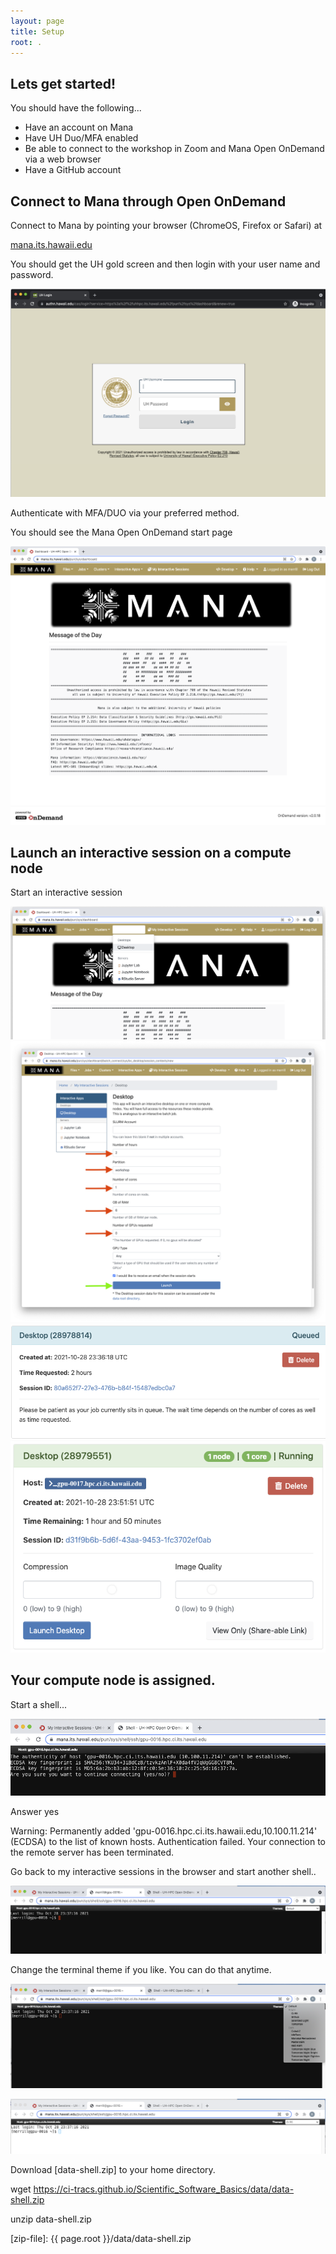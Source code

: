 ```yaml
---
layout: page
title: Setup
root: .
---
```


## Lets get started!
You should have the following...
* Have an account on Mana
* Have UH Duo/MFA enabled
* Be able to connect to the workshop in Zoom and Mana Open OnDemand via a web browser
* Have a GitHub account


## Connect to Mana through Open OnDemand
Connect to Mana by pointing your browser (ChromeOS, Firefox or Safari) at 

[mana.its.hawaii.edu][mana-ood]

You should get the UH gold screen and then login with your user name and password. 
 
![su_fig1](fig/gold_screen_crop.png)

Authenticate with MFA/DUO via your preferred method.

You should see the Mana Open OnDemand start page

![su_fig2](fig/mana_ood.png)

## Launch an interactive session on a compute node
Start an interactive session

![su_fig3](fig/select_desktop.png)
![su_fig4](fig/check_ignition.png)
![su_fig5](fig/waiting_for_a_session.png)
![su_fig6](fig/my_interactive_session.png)

## Your compute node is assigned.
Start a shell...

![su_fig7](fig/are_you_sure.png)

Answer
	yes

Warning: Permanently added 'gpu-0016.hpc.ci.its.hawaii.edu,10.100.11.214' (ECDSA) to the list of known hosts.
Authentication failed.
Your connection to the remote server has been terminated.

Go back to my interactive sessions in the browser and start another shell..

![su_fig8](fig/compute_node_login_prompt.png)

Change the terminal theme if you like.  You can do that anytime.


![su_fig9](fig/terminal_themes_dropdown.png)



![su_fig10](fig/light_compute_node_login_prompt.png)

Download [data-shell.zip] to your home directory.

wget https://ci-tracs.github.io/Scientific_Software_Basics/data/data-shell.zip

unzip data-shell.zip

[mana-ood]: https://mana.its.hawaii.edu
[zip-file]: {{ page.root }}/data/data-shell.zip

